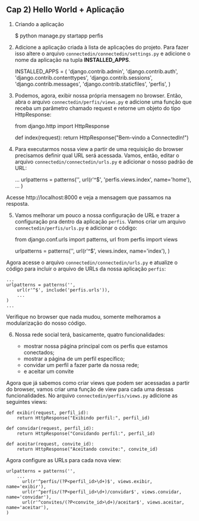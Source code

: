 ## Cap 2) Hello World + Aplicação

1) Criando a aplicação

    $ python manage.py startapp perfis

2) Adicione a aplicação criada à lista de aplicações do projeto. Para fazer isso altere o arquivo `connectedin/connectedin/settings.py` e adicione o nome da aplicação na tupla __INSTALLED_APPS__.

    INSTALLED_APPS = (
        'django.contrib.admin',
        'django.contrib.auth',
        'django.contrib.contenttypes',
        'django.contrib.sessions',
        'django.contrib.messages',
        'django.contrib.staticfiles',
        'perfis',
    )

3) Podemos, agora, exibir nossa própria mensagem no browser. Então, abra o arquivo `connectedin/perfis/views.py` e adicione uma função que receba um parâmetro chamado request e retorne um objeto do tipo HttpResponse:

    from django.http import HttpResponse

    def index(request):
        return HttpResponse("Bem-vindo a ConnectedIn!")

4) Para executarmos nossa view a partir de uma requisição do browser precisamos definir qual URL será acessada. Vamos, então, editar o arquivo `connectedin/connectedin/urls.py` e adicionar o nosso padrão de URL:

    ...
    urlpatterns = patterns('',
       url(r'^$', 'perfis.views.index', name='home'),
        ...
    )

Acesse http://localhost:8000 e veja a mensagem que passamos na resposta.

5) Vamos melhorar um pouco a nossa configuração de URL e trazer a configuração pra dentro da aplicação `perfis`. Vamos criar um arquivo `connectedin/perfis/urls.py` e adicionar o código:

    from django.conf.urls import patterns, url
    from perfis import views

    urlpatterns = patterns('',
        url(r'^$', views.index, name='index'),
    )

Agora acesse o arquivo `connectedin/connectedin/urls.py` e atualize o código para incluir o arquivo de URLs da nossa aplicação `perfis`:

    ...
    urlpatterns = patterns('',
        url(r'^$', include('perfis.urls')),
        ...
    )
    ...

Verifique no browser que nada mudou, somente melhoramos a modularização do nosso código.

6) Nossa rede social terá, basicamente, quatro funcionalidades:

    * mostrar nossa página principal com os perfis que estamos conectados;
    * mostrar a página de um perfil específico;
    * convidar um perfil a fazer parte da nossa rede;
    * e aceitar um convite

Agora que já sabemos como criar views que podem ser acessadas a partir do browser, vamos criar uma função de view para cada uma dessas funcionalidades. No arquivo `connectedin/perfis/views.py` adicione as seguintes views:

    def exibir(request, perfil_id):
        return HttpResponse("Exibindo perfil:", perfil_id)

    def convidar(request, perfil_id):
        return HttpResponse("Convidando perfil:", perfil_id)

    def aceitar(request, convite_id):
        return HttpResponse("Aceitando convite:", convite_id)

Agora configure as URLs para cada nova view:

    urlpatterns = patterns('',
        ...
          url(r'^perfis/(?P<perfil_id>\d+)$', views.exibir, name='exibir'),
          url(r'^perfis/(?P<perfil_id>\d+)/convidar$', views.convidar, name='convidar'),
          url(r'^convites/(?P<convite_id>\d+)/aceitar$', views.aceitar, name='aceitar'),
    )